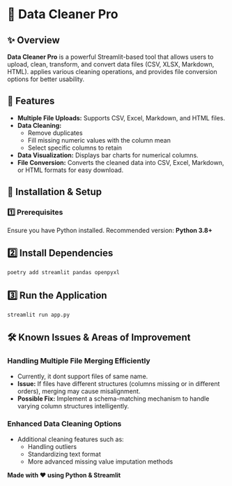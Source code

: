 # 🧹 Data Cleaner Pro

## ✨ Overview

**Data Cleaner Pro** is a powerful Streamlit-based tool that allows users to upload, clean, transform, and convert data files (CSV, XLSX, Markdown, HTML). applies various cleaning operations, and provides file conversion options for better usability.

## 🚀 Features

- **Multiple File Uploads:** Supports CSV, Excel, Markdown, and HTML files.
- **Data Cleaning:**
  - Remove duplicates
  - Fill missing numeric values with the column mean
  - Select specific columns to retain
- **Data Visualization:** Displays bar charts for numerical columns.
- **File Conversion:** Converts the cleaned data into CSV, Excel, Markdown, or HTML formats for easy download.

## 🔧 Installation & Setup

### 1️⃣ Prerequisites

Ensure you have Python installed. Recommended version: **Python 3.8+**

## 2️⃣ Install Dependencies
```bash
poetry add streamlit pandas openpyxl
```

## 3️⃣ Run the Application
```bash
streamlit run app.py
```

## 🛠 Known Issues & Areas of Improvement

### Handling Multiple File Merging Efficiently

- Currently, it dont support files of same name.
- **Issue:** If files have different structures (columns missing or in different orders), merging may cause misalignment.
- **Possible Fix:** Implement a schema-matching mechanism to handle varying column structures intelligently.

### Enhanced Data Cleaning Options

- Additional cleaning features such as:
  - Handling outliers
  - Standardizing text format
  - More advanced missing value imputation methods




**Made with ❤️ using Python & Streamlit**

